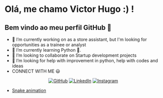 # Olá, me chamo Victor Hugo :) ! 
## Bem vindo ao meu perfil GitHub 👋
- 🔭 I’m currently working on as a store assistant, but I'm looking for opportunities as a trainee or analyst
- 🌱 I’m currently learning Python :snake:.
- 👯 I’m looking to collaborate on Startup development projects
- 🤔 I’m looking for help with improvement in python, help with codes and ideas
- CONNECT WITH ME 😃
 <p align="center">
	<a href="https://github.com/VictorHT2"><img src="https://img.icons8.com/bubbles/50/000000/github.png" alt="GitHub"/></a>
	<a href="https://www.linkedin.com/in/victor-hugo-rodrigues-b10507248"><img src="https://img.icons8.com/bubbles/50/000000/linkedin.png" alt="LinkedIn"/></a>
	<a href="https://www.instagram.com/vic_hugo2002/"><img src="https://img.icons8.com/bubbles/50/000000/instagram.png" alt="Instagram"/></a>
</p>

  - [Snake animation](https://github.com/seu-usuário-aqui/seu-usuário-aqui/blob/output/github-contribution-grid-snake.svg)



 


          
<!--
**VictorHT2/VictorHT2** is a ✨ _special_ ✨ repository because its `README.md` (this file) appears on your GitHub profile.

Here are some ideas to get you started:


          


- 💬 Ask me about ...
- 📫 How to reach me: ...
- 😄 Pronouns: ...
- ⚡ Fun fact: ...
-->
